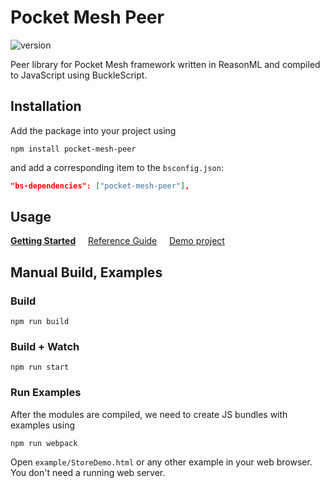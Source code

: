 # Pocket Mesh Peer

![version](https://img.shields.io/npm/v/pocket-mesh-peer.svg?style=flat-square)

Peer library for Pocket Mesh framework written in ReasonML and compiled to JavaScript using BuckleScript.

## Installation

Add the package into your project using

```
npm install pocket-mesh-peer
```

and add a corresponding item to the `bsconfig.json`:

```json
"bs-dependencies": ["pocket-mesh-peer"],
```

## Usage

[**Getting Started**](https://pocket-mesh.hrdinajan.cz/getting-started)&nbsp;&nbsp;&nbsp;&nbsp; [Reference Guide](https://pocket-mesh.hrdinajan.cz/api)&nbsp;&nbsp;&nbsp;&nbsp; [Demo project](https://github.com/jhrdina/tree-burst)

## Manual Build, Examples

### Build

```
npm run build
```

### Build + Watch

```
npm run start
```

### Run Examples

After the modules are compiled, we need to create JS bundles with examples using

```
npm run webpack
```

Open `example/StoreDemo.html` or any other example in your web browser. You don't need a running web server.

